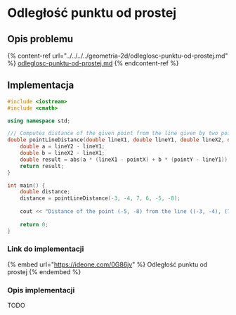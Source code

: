 # Odległość punktu od prostej

## Opis problemu

{% content-ref url="../../../../geometria-2d/odleglosc-punktu-od-prostej.md" %}
[odleglosc-punktu-od-prostej.md](../../../../geometria-2d/odleglosc-punktu-od-prostej.md)
{% endcontent-ref %}

## Implementacja

```cpp
#include <iostream>
#include <cmath>

using namespace std;

/// Computes distance of the given point from the line given by two points
double pointLineDistance(double lineX1, double lineY1, double lineX2, double lineY2, double pointX, double pointY) {
    double a = lineY2 - lineY1;
    double b = lineX2 - lineX1;
    double result = abs(a * (lineX1 - pointX) + b * (pointY - lineY1)) / sqrt(a * a + b * b);
    return result;
}

int main() {
    double distance;
    distance = pointLineDistance(-3, -4, 7, 6, -5, -8);
    
    cout << "Distance of the point (-5, -8) from the line ((-3, -4), (7, 6)) is " << distance << endl;
    
    return 0;
}
```

### Link do implementacji

{% embed url="https://ideone.com/0G86jv" %}
Odległość punktu od prostej
{% endembed %}

### Opis implementacji

TODO
